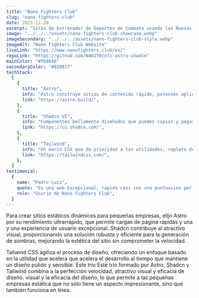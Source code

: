 ```yaml
---
title: "Nano Fighters Club"
slug: "nano-fighters-club"
date: 2023-11-20
excerpt: "Sitio de Entrenador de Deportes de Combate usando las Nuevas tecnologías de Astro para crear máximo rendimientos en combinación con:"
image: "../../../assets/nano-fighters-club-showcase.webp"
imageSecondary: "../../../assets/nano-fighters-club-style.webp"
imageAlt: "Nano Fighters Club Website"
liveLink: "https://www.nanofighters.club/es/"
repoLink: "https://github.com/N4N1T0/nfc-astro-shadcn"
mainColor: "#f64646"
secondaryColor: "#020817"
techStack:
  [
    {
      title: "Astro",
      info: "Astro construye sitios de contenido rápido, potentes aplicaciones web, dinámicas API de servidor dinámicas y todo lo demás.",
      link: "https://astro.build/",
    },
    {
      title: "Shadcn UI",
      info: "Componentes bellamente diseñados que puedes copiar y pegar en tus aplicaciones. Accesibles. Personalizables. De código abierto.",
      link: "https://ui.shadcn.com/",
    },
    {
      title: "Tailwind",
      info: "Un marco CSS que da prioridad a las utilidades, repleto de clases como flex, pt-4, text-center y rotate-90 que pueden componerse para construir cualquier diseño directamente en tu marcado.",
      link: "https://tailwindcss.com/",
    },
  ]
testimonial:
  {
    name: "Pedro Luis",
    quote: "Es una web Excepcional, rapida casi con una puntuacion perfecta en los CORE WEV VITALS",
    role: "Usurio de Nano Fighters Club",
  }
---
```


Para crear sitios estáticos dinámicos para pequeñas empresas, elijo Astro por su rendimiento ultrarrápido, que permite cargas de página rápidas y una y una experiencia de usuario excepcional. Shadcn contribuye al atractivo visual, proporcionando una solución robusta y eficiente para la generación de sombras, mejorando la estética del sitio sin comprometer la velocidad.

Tailwind CSS agiliza el proceso de diseño, ofreciendo un enfoque basado en la utilidad que acelera que acelera el desarrollo al tiempo que mantiene un diseño pulido y sensible. Este trío Este trío formado por Astro, Shadcn y Tailwind combina a la perfección velocidad, atractivo visual y eficacia de diseño. visual y la eficacia del diseño, lo que permite a las pequeñas empresas estática que no sólo tiene un aspecto impresionante, sino que también funciona en línea.
